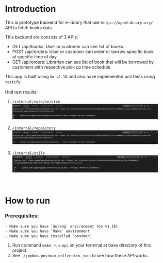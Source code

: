 # Introduction

This is prototype backend for e-library that use `https://openlibrary.org/` API to fetch books data.<br>

This backend are consists of 3 APIs:

- GET /api/books: User or customer can see list of books.
- POST /api/orders: User or customer can order or borrow specific book at specific time of day
- GET /api/orders: Librarian can see list of book that will be borrowed by customers with respective pick up time schedule.
  <br>

This app is built using `Go v1.18` and also have implemented unit tests using `testify` <br> <br>
Unit test results: <br>

1.  `/internal/core/service`
    ![Alt /core/service](./assets/service.png)
    <br><br>
2.  `/internal/repository`
    ![Alt /core/service](./assets/repository.png)
    <br><br>
3.  `/internal/utils`
    ![Alt /core/service](./assets/utils.png)
    <br><br><br>

# How to run

### Prerequisites:

    - Make sure you have `Golang` environment (Go v1.18)
    - Make sure you have `Make` environment
    - Make sure you have installed `postman`

1. Run command `make run-api` on your terminal at base directory of this project.
2. See `./joybox.postman_collection.json` to see how these API works.
